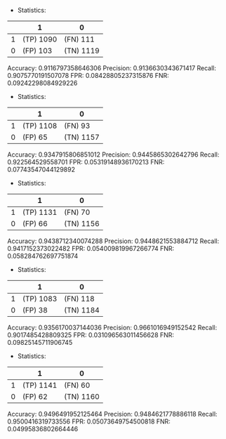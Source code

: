 * Statistics: 

|          |    1     |    0     |
|----------|----------|----------|
|    1     |(TP) 1090 | (FN) 111 |
|    0     | (FP) 103 |(TN) 1119 |
Accuracy: 0.9116797358646306
Precision: 0.9136630343671417
Recall: 0.9075770191507078
FPR: 0.08428805237315876
FNR: 0.09242298084929226
* Statistics: 

|          |    1     |    0     |
|----------|----------|----------|
|    1     |(TP) 1108 | (FN) 93  |
|    0     | (FP) 65  |(TN) 1157 |
Accuracy: 0.9347915806851012
Precision: 0.9445865302642796
Recall: 0.922564529558701
FPR: 0.05319148936170213
FNR: 0.07743547044129892
* Statistics: 

|          |    1     |    0     |
|----------|----------|----------|
|    1     |(TP) 1131 | (FN) 70  |
|    0     | (FP) 66  |(TN) 1156 |
Accuracy: 0.9438712340074288
Precision: 0.9448621553884712
Recall: 0.9417152373022482
FPR: 0.054009819967266774
FNR: 0.058284762697751874
* Statistics: 

|          |    1     |    0     |
|----------|----------|----------|
|    1     |(TP) 1083 | (FN) 118 |
|    0     | (FP) 38  |(TN) 1184 |
Accuracy: 0.9356170037144036
Precision: 0.9661016949152542
Recall: 0.9017485428809325
FPR: 0.031096563011456628
FNR: 0.09825145711906745
* Statistics: 

|          |    1     |    0     |
|----------|----------|----------|
|    1     |(TP) 1141 | (FN) 60  |
|    0     | (FP) 62  |(TN) 1160 |
Accuracy: 0.9496491952125464
Precision: 0.9484621778886118
Recall: 0.9500416319733556
FPR: 0.05073649754500818
FNR: 0.04995836802664446